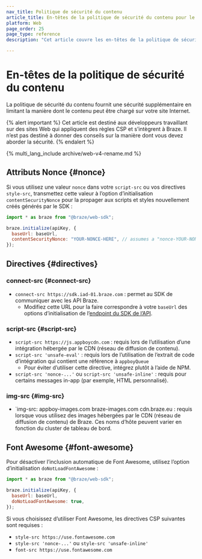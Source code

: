 ```yaml
---
nav_title: Politique de sécurité du contenu
article_title: En-têtes de la politique de sécurité du contenu pour le Web
platform: Web
page_order: 25
page_type: reference
description: "Cet article couvre les en-têtes de la politique de sécurité du contenu nécessaires au SDK Braze pour le Web."

---
```


# En-têtes de la politique de sécurité du contenu

La politique de sécurité du contenu fournit une sécurité supplémentaire en limitant la manière dont le contenu peut être chargé sur votre site Internet.

{% alert important %}
Cet article est destiné aux développeurs travaillant sur des sites Web qui appliquent des règles CSP et s’intègrent à Braze. Il n’est pas destiné à donner des conseils sur la manière dont vous devez aborder la sécurité.
{% endalert %}

{% multi_lang_include archive/web-v4-rename.md %}

## Attributs Nonce {#nonce}

Si vous utilisez une valeur `nonce` dans votre `script-src` ou vos directives `style-src`, transmettez cette valeur à l’option d’initialisation `contentSecurityNonce` pour la propager aux scripts et styles nouvellement créés générés par le SDK :

```javascript
import * as braze from "@braze/web-sdk";

braze.initialize(apiKey, {
  baseUrl: baseUrl,
  contentSecurityNonce: "YOUR-NONCE-HERE", // assumes a "nonce-YOUR-NONCE-HERE" CSP value
});
```

## Directives {#directives}

### connect-src {#connect-src}

- `connect-src https://sdk.iad-01.braze.com` : permet au SDK de communiquer avec les API Braze.
  - Modifiez cette URL pour la faire correspondre à votre `baseUrl` des options d’initialisation de l’[endpoint du SDK de l’API](https://www.braze.com/docs/user_guide/administrative/access_braze/sdk_endpoints/).

### script-src {#script-src}

- `script-src https://js.appboycdn.com` : requis lors de l’utilisation d’une intégration hébergée par le CDN (réseau de diffusion de contenu).
- `script-src 'unsafe-eval'` : requis lors de l’utilisation de l’extrait de code d’intégration qui contient une référence à `appboyQueue`
  - Pour éviter d’utiliser cette directive, intégrez plutôt à l’aide de NPM.
- `script-src 'nonce-...'` ou `script-src 'unsafe-inline'` : requis pour certains messages in-app (par exemple, HTML personnalisé).

### img-src {#img-src}
- `img-src: appboy-images.com braze-images.com cdn.braze.eu : requis lorsque vous utilisez des images hébergées par le CDN (réseau de diffusion de contenu) de Braze. Ces noms d’hôte peuvent varier en fonction du cluster de tableau de bord.

## Font Awesome {#font-awesome}

Pour désactiver l’inclusion automatique de Font Awesome, utilisez l’option d’initialisation `doNotLoadFontAwesome` :

```javascript
import * as braze from "@braze/web-sdk";

braze.initialize(apiKey, {
  baseUrl: baseUrl,
  doNotLoadFontAwesome: true,
});
```

Si vous choisissez d’utiliser Font Awesome, les directives CSP suivantes sont requises :

- `style-src https://use.fontawesome.com`
- `style-src 'nonce-...'` ou `style-src 'unsafe-inline'`
- `font-src https://use.fontawesome.com`
